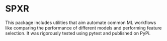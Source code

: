 # SPXR

This package includes utilities that aim automate common ML workflows like comparing the performance of different models and performing feature selection. It was rigorously tested using pytest and published on PyPi.
